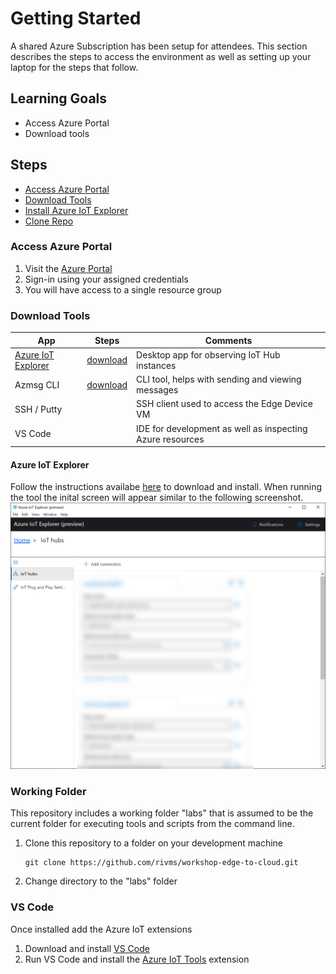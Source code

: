 # Getting Started

A shared Azure Subscription has been setup for attendees. This section describes the steps to access the environment as well as setting up your laptop for the steps that follow.

## Learning Goals
* Access Azure Portal
* Download tools


## Steps
* [Access Azure Portal](#access-azure-portal)
* [Download Tools](#download-tools)
* [Install Azure IoT Explorer](#azure-iot-explorer)
* [Clone Repo](#working-folder)

### Access Azure Portal
1. Visit the [Azure Portal](https://portal.azure.com)
1. Sign-in using your assigned credentials
1. You will have access to a single resource group


### Download Tools

|App|Steps|Comments|
|---|-----|--------|
|[Azure IoT Explorer](#azure-iot-explorer)|[download](https://docs.microsoft.com/en-us/azure/iot-pnp/howto-use-iot-explorer)|Desktop app for observing IoT Hub instances|
|Azmsg CLI|[download](https://github.com/rivms/msgtool/releases)|CLI tool, helps with sending and viewing messages|
|SSH / Putty||SSH client used to access the Edge Device VM|
|VS Code||IDE for development as well as inspecting Azure resources|


#### Azure IoT Explorer
Follow the instructions availabe [here](https://docs.microsoft.com/en-us/azure/iot-pnp/howto-use-iot-explorer) to download and install. When running the tool the inital screen will appear similar to the following screenshot. 
![screenshot](assets/azure-iot-explorer.png)


### Working Folder
This repository includes a working folder "labs" that is assumed to be the current folder for executing tools and scripts from the command line. 
1. Clone this repository to a folder on your development machine
   ```
   git clone https://github.com/rivms/workshop-edge-to-cloud.git
   ```
1. Change directory to the "labs" folder

### VS Code
Once installed add the Azure IoT extensions
1. Download and install [VS Code](https://code.visualstudio.com/download)
2. Run VS Code and install the [Azure IoT Tools](https://marketplace.visualstudio.com/items?itemName=vsciot-vscode.azure-iot-tools) extension